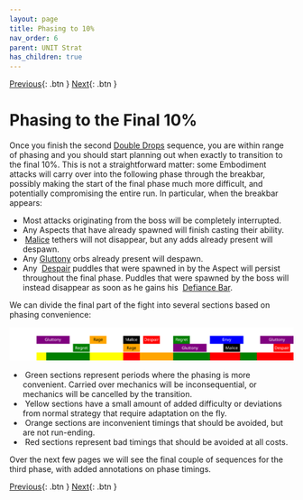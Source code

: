 ```yaml
---
layout: page
title: Phasing to 10%
nav_order: 6
parent: UNIT Strat
has_children: true
---
```


[Previous](phase3/seq5.html){: .btn } [Next](phasing/seq6.html){: .btn }

# Phasing to the Final 10%

Once you finish the second [Double Drops](phase3/seq5.html) sequence, you are within range of phasing and you should start planning out when exactly to transition to the final 10%. This is not a straightforward matter: some Embodiment attacks will carry over into the following phase through the breakbar, possibly making the start of the final phase much more difficult, and potentially compromising the entire run. In particular, when the breakbar appears:
- Most attacks originating from the boss will be completely interrupted.
- Any Aspects that have already spawned will finish casting their ability.
- <img class="inline empowered_add"> [Malice] tethers will not disappear, but any adds already present will despawn.
- Any [Gluttony] orbs already present will despawn.
- Any <img class="inline empowered_add"> [Despair] puddles that were spawned in by the Aspect will persist throughout the final phase. Puddles that were spawned by the boss will instead disappear as soon as he gains his <img class="inline defiance"> [Defiance Bar].

We can divide the final part of the fight into several sections based on phasing convenience:

<img class="seq-img" src="../timelines/images/phasing/full.svg">

- <img class="inline ok"> Green sections represent periods where the phasing is more convenient. Carried over mechanics will be inconsequential, or mechanics will be cancelled by the transition.
- <img class="inline kinda"> Yellow sections have a small amount of added difficulty or deviations from normal strategy that require adaptation on the fly.
- <img class="inline risky"> Orange sections are inconvenient timings that should be avoided, but are not run-ending.
- <img class="inline notok"> Red sections represent bad timings that should be avoided at all costs.

Over the next few pages we will see the final couple of sequences for the third phase, with added annotations on phase timings.

[Previous](phase3/seq5.html){: .btn } [Next](phasing/seq6.html){: .btn }

[Gluttony]: ../mechanics/aspects/gluttony.md
[Malice]: ../mechanics/aspects/malice.md
[Despair]: ../mechanics/aspects/despair.md
[Defiance Bar]: https://wiki.guildwars2.com/wiki/Defiance_bar